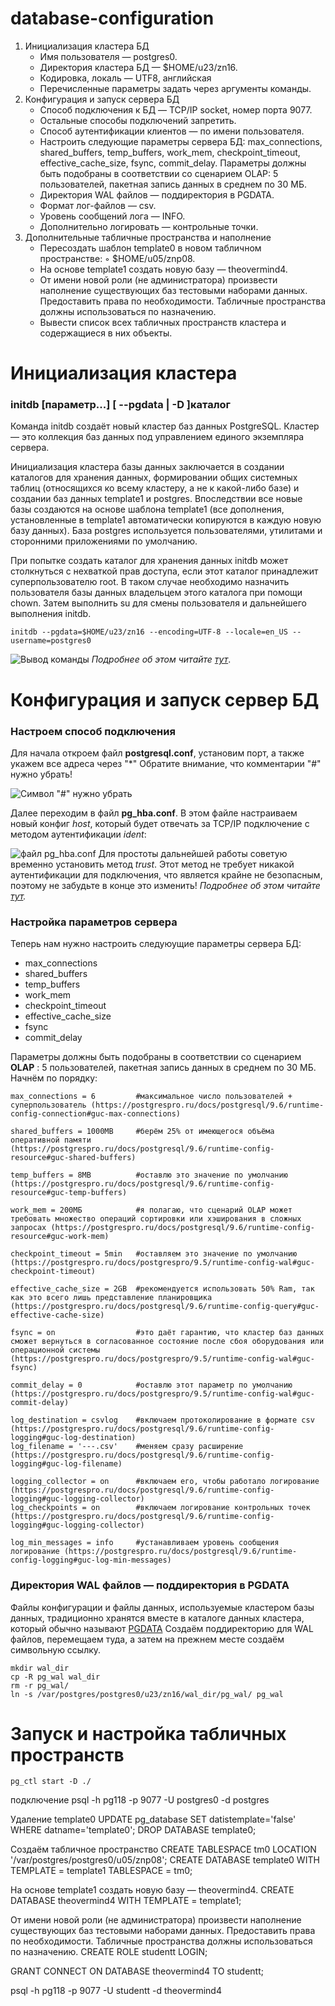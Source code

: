 # database-configuration
1. Инициализация кластера БД
     - Имя пользователя — postgres0.
     - Директория кластера БД — $HOME/u23/zn16.
     - Кодировка, локаль — UTF8, английская
     - Перечисленные параметры задать через аргументы команды.
2. Конфигурация и запуск сервера БД
     - Способ подключения к БД — TCP/IP socket, номер порта 9077.
     - Остальные способы подключений запретить.
     - Способ аутентификации клиентов — по имени пользователя.
     - Настроить следующие параметры сервера БД: max_connections,
shared_buffers, temp_buffers, work_mem, checkpoint_timeout,
effective_cache_size, fsync, commit_delay. Параметры должны быть
подобраны в соответствии со сценарием OLAP: 5 пользователей, пакетная
запись данных в среднем по 30 МБ.
     - Директория WAL файлов — поддиректория в PGDATA.
     - Формат лог-файлов — csv.
     - Уровень сообщений лога — INFO.
     - Дополнительно логировать — контрольные точки.
3. Дополнительные табличные пространства и наполнение
     - Пересоздать шаблон template0 в новом табличном пространстве:
         ◦ $HOME/u05/znp08.
     - На основе template1 создать новую базу — theovermind4.
     - От имени новой роли (не администратора) произвести наполнение
существующих баз тестовыми наборами данных. Предоставить права по
необходимости. Табличные пространства должны использоваться по назначению.
     - Вывести список всех табличных пространств кластера и содержащиеся
в них объекты.

# Инициализация кластера
### initdb [параметр...] [ --pgdata | -D ]каталог
Команда initdb создаёт новый кластер баз данных PostgreSQL. Кластер — это коллекция баз данных под управлением единого экземпляра сервера.

Инициализация кластера базы данных заключается в создании каталогов для хранения данных, формировании общих системных таблиц (относящихся ко всему кластеру, а не к какой-либо базе) и создании баз данных template1 и postgres. Впоследствии все новые базы создаются на основе шаблона template1 (все дополнения, установленные в template1 автоматически копируются в каждую новую базу данных). База postgres используется пользователями, утилитами и сторонними приложениями по умолчанию.

При попытке создать каталог для хранения данных initdb может столкнуться с нехваткой прав доступа, если этот каталог принадлежит суперпользователю root. В таком случае необходимо назначить пользователя базы данных владельцем этого каталога при помощи chown. Затем выполнить su для смены пользователя и дальнейшего выполнения initdb.

`initdb --pgdata=$HOME/u23/zn16 --encoding=UTF-8 --locale=en_US --username=postgres0`

![Вывод команды](/images/picture-1.png)
*Подробнее об этом читайте [тут](https://postgrespro.ru/docs/postgresql/9.6/app-initdb#:~:text=initdb%20%D0%B8%D0%BD%D0%B8%D1%86%D0%B8%D0%B0%D0%BB%D0%B8%D0%B7%D0%B8%D1%80%D1%83%D0%B5%D1%82%20%D0%BB%D0%BE%D0%BA%D0%B0%D0%BB%D0%B8%20%D0%B8%20%D0%BA%D0%BE%D0%B4%D0%B8%D1%80%D0%BE%D0%B2%D0%BA%D0%B8,%D0%BF%D1%80%D0%B8%20%D1%81%D0%BE%D0%B7%D0%B4%D0%B0%D0%BD%D0%B8%D0%B8%20%D0%BD%D0%BE%D0%B2%D0%BE%D0%B9%20%D0%B1%D0%B0%D0%B7%D1%8B%20%D0%B4%D0%B0%D0%BD%D0%BD%D1%8B%D1%85.)*.

# Конфигурация и запуск сервер БД
### Настроем способ подключения
Для начала откроем файл **postgresql.conf**, установим порт, а также укажем все адреса через "*"
Обратите внимание, что комментарии "#" нужно убрать!

![Символ "#" нужно убрать](/images/picture-2.png "DELETE '#'")

Далее переходим в файл **pg_hba.conf**. В этом файле настраиваем новый конфиг *host*, который будет отвечать за TCP/IP подключение с методом аутентификации *ident*:

![файл pg_hba.conf](/images/picture-3.png)
Для простоты дальнейшей работы советую временно установить метод *trust*. Этот метод не требует никакой аутентификации для подключения, что является крайне не безопасным, поэтому не забудьте в конце это изменить!
*Подробнее об этом читайте [тут](https://postgrespro.ru/docs/postgresql/9.6/auth-pg-hba-conf).*

### Настройка параметров сервера
Теперь нам нужно настроить следуюущие параметры сервера БД:
  - max_connections
  - shared_buffers
  - temp_buffers
  - work_mem
  - checkpoint_timeout
  - effective_cache_size
  - fsync
  - commit_delay

Параметры должны быть подобраны в соответствии со сценарием **OLAP** : 5 пользователей, пакетная запись данных в среднем по 30 МБ. Начнём по порядку:
```
max_connections = 6         #максимальное число пользователей + суперпользователь (https://postgrespro.ru/docs/postgresql/9.6/runtime-config-connection#guc-max-connections)

shared_buffers = 1000MB     #берём 25% от имеющегося объёма оперативной памяти (https://postgrespro.ru/docs/postgresql/9.6/runtime-config-resource#guc-shared-buffers)

temp_buffers = 8MB          #оставлю это значение по умолчанию (https://postgrespro.ru/docs/postgresql/9.6/runtime-config-resource#guc-temp-buffers)

work_mem = 200МБ            #я полагаю, что сценарий OLAP может требовать множество операций сортировки или хэширования в сложных запросах (https://postgrespro.ru/docs/postgresql/9.6/runtime-config-resource#guc-work-mem)

checkpoint_timeout = 5min   #оставляем это значение по умолчанию (https://postgrespro.ru/docs/postgrespro/9.5/runtime-config-wal#guc-checkpoint-timeout)

effective_cache_size = 2GB  #рекомендуется использовать 50% Ram, так как это всего лишь представление планировщика (https://postgrespro.ru/docs/postgresql/9.6/runtime-config-query#guc-effective-cache-size)

fsync = on                  #это даёт гарантию, что кластер баз данных сможет вернуться в согласованное состояние после сбоя оборудования или операционной системы (https://postgrespro.ru/docs/postgrespro/9.5/runtime-config-wal#guc-fsync)

commit_delay = 0            #оставлю этот параметр по умолчанию (https://postgrespro.ru/docs/postgrespro/9.5/runtime-config-wal#guc-commit-delay)

log_destination = csvlog    #включаем протоколирование в формате csv (https://postgrespro.ru/docs/postgresql/9.6/runtime-config-logging#guc-log-destination)
log_filename = '---.csv'    #меняем сразу расширение (https://postgrespro.ru/docs/postgresql/9.6/runtime-config-logging#guc-log-filename)

logging_collector = on      #включаем его, чтобы работало логирование (https://postgrespro.ru/docs/postgresql/9.6/runtime-config-logging#guc-logging-collector)
log_checkpoints = on        #включаем логирование контрольных точек (https://postgrespro.ru/docs/postgresql/9.6/runtime-config-logging#guc-logging-collector)

log_min_messages = info     #устанавливаем уровень сообщения логирование (https://postgrespro.ru/docs/postgresql/9.6/runtime-config-logging#guc-log-min-messages)
```

### Директория WAL файлов — поддиректория в PGDATA
Файлы конфигурации и файлы данных, используемые кластером базы данных, традиционно хранятся вместе в каталоге данных кластера, который обычно называют [PGDATA](https://postgrespro.ru/docs/postgresql/9.6/storage-file-layout)
Создаём поддиректорию для WAL файлов, перемещаем туда, а затем на прежнем месте создаём символьную ссылку.
```
mkdir wal_dir
cp -R pg_wal wal_dir
rm -r pg_wal/
ln -s /var/postgres/postgres0/u23/zn16/wal_dir/pg_wal/ pg_wal
```
# Запуск и настройка табличных пространств
`pg_ctl start -D ./`

подключение
psql -h pg118 -p 9077 -U postgres0 -d postgres

Удаление template0
UPDATE pg_database SET datistemplate='false' WHERE datname='template0';
DROP DATABASE template0;

Создаём табличное пространство
CREATE TABLESPACE tm0 LOCATION '/var/postgres/postgres0/u05/znp08';
CREATE DATABASE template0 WITH TEMPLATE = template1 TABLESPACE = tm0;

На основе template1 создать новую базу — theovermind4.
CREATE DATABASE theovermind4 WITH TEMPLATE = template1;

От имени новой роли (не администратора) произвести наполнение
существующих баз тестовыми наборами данных. Предоставить права по
необходимости. Табличные пространства должны использоваться по назначению.
CREATE ROLE studentt LOGIN;

GRANT CONNECT ON DATABASE theovermind4 TO studentt;

psql -h pg118 -p 9077 -U studentt -d theovermind4
